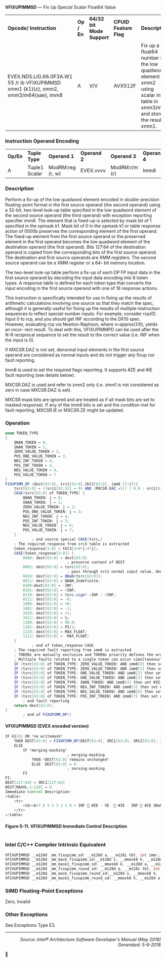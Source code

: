 <b>VFIXUPIMMSD</b> — Fix Up Special Scalar Float64 Value
<table>
	<tr>
		<td><b>Opcode/ Instruction</b></td>
		<td><b>Op / En</b></td>
		<td><b>64/32 bit Mode Support</b></td>
		<td><b>CPUID Feature Flag</b></td>
		<td><b>Description</b></td>
	</tr>
	<tr>
		<td>EVEX.NDS.LIG.66.0F3A.W1 55 /r ib VFIXUPIMMSD xmm1 {k1}{z}, xmm2, xmm3/m64{sae}, imm8</td>
		<td>A</td>
		<td>V/V</td>
		<td>AVX512F</td>
		<td>Fix up a float64 number in the low quadword element of xmm2 using scalar int32 table in xmm3/m64 and store the result in xmm1.</td>
	</tr>
</table>


### Instruction Operand Encoding
<table>
	<tr>
		<td><b>Op/En</b></td>
		<td><b>Tuple Type</b></td>
		<td><b>Operand 1</b></td>
		<td><b>Operand 2</b></td>
		<td><b>Operand 3</b></td>
		<td><b>Operand 4</b></td>
	</tr>
	<tr>
		<td>A</td>
		<td>Tuple1 Scalar</td>
		<td>ModRM:reg (r, w)</td>
		<td>EVEX.vvvv</td>
		<td>ModRM:r/m (r)</td>
		<td>Imm8</td>
	</tr>
</table>


### Description
Perform a fix-up of the low quadword element encoded in double-precision floating-point format in the first source
operand (the second operand) using a 32-bit, two-level look-up table specified in the low quadword element of the
second source operand (the third operand) with exception reporting specifier imm8. The element that is fixed-up is
selected by mask bit of 1 specified in the opmask k1. Mask bit of 0 in the opmask k1 or table response action of
0000b preserves the corresponding element of the first operand. The fixed-up element from the first source
operand or the preserved element in the first operand becomes the low quadword element of the destination
operand (the first operand). Bits 127:64 of the destination operand is copied from the corresponding bits of the first
source operand. The destination and first source operands are XMM registers. The second source operand can be a
XMM register or a 64- bit memory location.

The two-level look-up table perform a fix-up of each DP FP input data in the first source operand by decoding the
input data encoding into 8 token types. A response table is defined for each token type that converts the input
encoding in the first source operand with one of 16 response actions.

This instruction is specifically intended for use in fixing up the results of arithmetic calculations involving one source
so that they match the spec, although it is generally useful for fixing up the results of multiple-instruction
sequences to reflect special-number inputs. For example, consider rcp(0). Input 0 to rcp, and you should get INF
according to the DX10 spec. However, evaluating rcp via Newton-Raphson, where x=approx(1/0), yields an incor-
rect result. To deal with this, VFIXUPIMMPD can be used after the N-R reciprocal sequence to set the result to the
correct value (i.e. INF when the input is 0).

If MXCSR.DAZ is not set, denormal input elements in the first source operand are considered as normal inputs and
do not trigger any fixup nor fault reporting.

Imm8 is used to set the required flags reporting. It supports \#ZE and \#IE fault reporting (see details below).

MXCSR.DAZ is used and refer to zmm2 only (i.e. zmm1 is not considered as zero in case MXCSR.DAZ is set).

MXCSR mask bits are ignored and are treated as if all mask bits are set to masked response). If any of the imm8
bits is set and the condition met for fault reporting, MXCSR.IE or MXCSR.ZE might be updated.

### Operation

```java
enum TOKEN_TYPE
{
    QNAN_TOKEN ← 0,
    SNAN_TOKEN ← 1,
    ZERO_VALUE_TOKEN ← 2,
    POS_ONE_VALUE_TOKEN ← 3,
    NEG_INF_TOKEN ← 4,
    POS_INF_TOKEN ← 5,
    NEG_VALUE_TOKEN ← 6,
    POS_VALUE_TOKEN ← 7
}
FIXUPIMM_DP (dest[63:0], src1[63:0],tbl3[63:0], imm8 [7:0]){
    tsrc[63:0] ← ((src1[62:52] = 0) AND (MXCSR.DAZ =1)) ? 0.0 : src1[63:0]
    CASE(tsrc[63:0] of TOKEN_TYPE) {
        QNAN_TOKEN: j ← 0;
        SNAN_TOKEN: j ← 1;
        ZERO_VALUE_TOKEN: j ← 2;
        POS_ONE_VALUE_TOKEN: j ← 3;
        NEG_INF_TOKEN: j ← 4;
        POS_INF_TOKEN: j ← 5;
        NEG_VALUE_TOKEN: j ← 6;
        POS_VALUE_TOKEN: j ← 7;
    }
            ; end source special CASE(tsrc…)
    ; The required response from src3 table is extracted
    token_response[3:0] = tbl3[3+4*j:4*j];
    CASE(token_response[3:0]) {
        0000: dest[63:0] ← dest[63:0]  
                            ; preserve content of DEST
        0001: dest[63:0] ← tsrc[63:0];   
                            ; pass through src1 normal input value, denormal as zero
        0010: dest[63:0] ← QNaN(tsrc[63:0]);
        0011: dest[63:0] ← QNAN_Indefinite;
        0100:dest[63:0] ← -INF;
        0101: dest[63:0] ← +INF;
        0110: dest[63:0] ← tsrc.sign? –INF : +INF;
        0111: dest[63:0] ← -0;
        1000: dest[63:0] ← +0;
        1001: dest[63:0] ← -1;
        1010: dest[63:0] ← +1;
        1011: dest[63:0] ← ½;
        1100: dest[63:0] ← 90.0;
        1101: dest[63:0] ← PI/2;
        1110: dest[63:0] ← MAX_FLOAT;
        1111: dest[63:0] ← -MAX_FLOAT;
    } 
            ; end of token_response CASE
    ; The required fault reporting from imm8 is extracted
    ; TOKENs are mutually exclusive and TOKENs priority defines the order.  
    ; Multiple faults related to a single token can occur simultaneously.
    IF (tsrc[63:0] of TOKEN_TYPE: ZERO_VALUE_TOKEN) AND imm8[0] then set #ZE;
    IF (tsrc[63:0] of TOKEN_TYPE: ZERO_VALUE_TOKEN) AND imm8[1] then set #IE;
    IF (tsrc[63:0] of TOKEN_TYPE: ONE_VALUE_TOKEN) AND imm8[2] then set #ZE;
    IF (tsrc[63:0] of TOKEN_TYPE: ONE_VALUE_TOKEN) AND imm8[3] then set #IE;
    IF (tsrc[63:0] of TOKEN_TYPE: SNAN_TOKEN) AND imm8[4] then set #IE;
    IF (tsrc[63:0] of TOKEN_TYPE: NEG_INF_TOKEN) AND imm8[5] then set #IE;
    IF (tsrc[63:0] of TOKEN_TYPE: NEG_VALUE_TOKEN) AND imm8[6] then set #IE;
    IF (tsrc[63:0] of TOKEN_TYPE: POS_INF_TOKEN) AND imm8[7] then set #IE;
        ; end fault reporting 
    return dest[63:0];
} 
        ; end of FIXUPIMM_DP()
```
#### VFIXUPIMMSD (EVEX encoded version)
```java
IF k1[0] OR *no writemask*
    THEN DEST[63:0] ← FIXUPIMM_DP(DEST[63:0], SRC1[63:0], SRC2[63:0], imm8 [7:0])
    ELSE 
        IF *merging-masking*
                            ; merging-masking
            THEN *DEST[63:0] remains unchanged*
            ELSE  DEST[63:0] ← 0
                            ; zeroing-masking
        FI
FI;
DEST[127:64] ← SRC1[127:64]
DEST[MAXVL-1:128] ← 0
Immediate Control Description:
<table>
	<tr>
		<td><b>7 6 5 4 3 2 1 0 + INF  #IE - VE   #IE - INF  #IE SNaN  #IE ONE   #IE ONE   #ZE ZERO  #IE ZERO  #ZE</b></td>
	</tr>
</table>

```
#### Figure 5-11.  VFIXUPIMMSD Immediate Control Description
```java
```
### Intel C/C++ Compiler Intrinsic Equivalent
```c
VFIXUPIMMSD __m128d _mm_fixupimm_sd( __m128d a, __m128i tbl, int imm);
VFIXUPIMMSD __m128d _mm_mask_fixupimm_sd(__m128d s, __mmask8 k, __m128d a, __m128i tbl, int imm);
VFIXUPIMMSD __m128d _mm_maskz_fixupimm_sd( __mmask8 k, __m128d a, __m128i tbl, int imm);
VFIXUPIMMSD __m128d _mm_fixupimm_round_sd( __m128d a, __m128i tbl, int imm, int sae);
VFIXUPIMMSD __m128d _mm_mask_fixupimm_round_sd(__m128d s, __mmask8 k, __m128d a, __m128i tbl, int imm, int sae);
VFIXUPIMMSD __m128d _mm_maskz_fixupimm_round_sd( __mmask8 k, __m128d a, __m128i tbl, int imm, int sae);
```
### SIMD Floating-Point Exceptions
Zero, Invalid

### Other Exceptions

See Exceptions Type E3.

 --- 
<p align="right"><i>Source: Intel® Architecture Software Developer's Manual (May 2018)<br>Generated: 5-6-2018</i></p>
